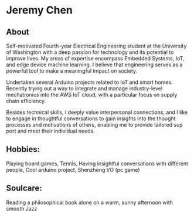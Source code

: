 # Jeremy Chen
## About
Self-motivated Fourth-year Electrical Engineering student at the University of Washington with a deep passion for technology and its potential to improve lives. My areas of expertise encompass Embedded Systems, IoT, and edge device machine learning. I believe that engineering serves as a powerful tool to make a meaningful impact on society.

Undertaken several Arduino projects related to IoT and smart homes. Recently trying out a way to integrate and manage industry-level mechatronics into the AWS IoT cloud, with a particular focus on supply chain efficiency.

Besides technical skills, I deeply value interpersonal connections, and I like to engage in thoughtful conversations to gain insights into the thought processes and motivations of others, enabling me to provide tailored sup port and meet their individual needs.

## Hobbies:
Playing board games, Tennis, Having insightful conversations with different people, Cool arduino project, Shenzheng I/O (pc game)


## Soulcare:
Reading a philosophical book alone on a warm, sunny afternoon with smooth Jazz
